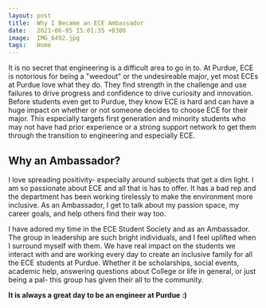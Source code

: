 ```yaml
---
layout: post
title:  Why I Became an ECE Ambassador
date:   2021-06-05 15:01:35 +0300
image:  IMG_6492.jpg
tags:   Home
---
```

It is no secret that engineering is a difficult area to go in to. At Purdue, ECE is notorious for being a "weedout" or the undesireable major, yet most ECEs at Purdue love what they do. They find strength in the challenge and use failures to drive progress and confidence to drive curiosity and innovation. Before students even get to Purdue, they know ECE is hard and can have a huge impact on whether or not someone decides to choose ECE for their major. This especially targets first generation and minority students who may not have had prior experience or a strong support network to get them through the transition to engineering and especially ECE.

## Why an Ambassador?

I love spreading positivity- especially around subjects that get a dim light. I am so passionate about ECE and all that is has to offer. It has a bad rep and the department has been working tirelessly to make the environment more inclusive. As an Ambassador, I get to talk about my passion space, my career goals, and help others find their way too.

I have adored my time in the ECE Student Society and as an Ambassador. The group in leadership are such bright individuals, and I feel uplifted when I surround myself with them. We have real impact on the students we interact with and are working every day to create an inclusive family for all the ECE students at Purdue. Whether it be scholarships, social events, academic help, answering questions about College or life in general, or just being a pal- this group has given their all to the community. 

__It is always a great day to be an engineer at Purdue :)__

